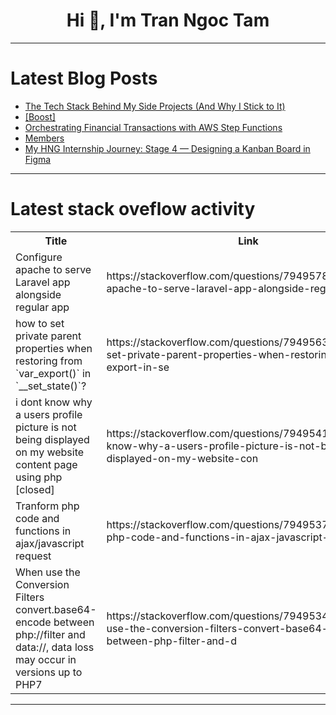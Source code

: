 <h1 align="center">Hi 👋, I'm Tran Ngoc Tam</h1>

---

# Latest Blog Posts 
<!-- BLOG-POST-LIST:START -->
- [The Tech Stack Behind My Side Projects &lpar;And Why I Stick to It&rpar;](https://dev.to/geiger01/the-tech-stack-behind-my-side-projects-and-why-i-stick-to-it-2bh9)
- [[Boost]](https://dev.to/manojlingala/-3a0g)
- [Orchestrating Financial Transactions with AWS Step Functions](https://dev.to/aws-builders/orchestrating-financial-transactions-with-aws-step-functions-3ilk)
- [Members](https://dev.to/firdavs_mukhsimov_9f62550/members-4nng)
- [My HNG Internship Journey: Stage 4 — Designing a Kanban Board in Figma](https://dev.to/toptech5419/my-hng-internship-journey-stage-4-designing-a-kanban-board-in-figma-3eaa)
<!-- BLOG-POST-LIST:END -->

---

# Latest stack oveflow activity
<table>
  <tr><th>Title</th><th>Link</th></tr>
  <!-- STACKOVERFLOW:START --><tr><td>Configure apache to serve Laravel app alongside regular app</td><td>https://stackoverflow.com/questions/79495789/configure-apache-to-serve-laravel-app-alongside-regular-app</td></tr><tr><td>how to set private parent properties when restoring from `var_export&lpar;&rpar;` in `__set_state&lpar;&rpar;`?</td><td>https://stackoverflow.com/questions/79495632/how-to-set-private-parent-properties-when-restoring-from-var-export-in-se</td></tr><tr><td>i dont know why a users profile picture is not being displayed on my website content page using php [closed]</td><td>https://stackoverflow.com/questions/79495416/i-dont-know-why-a-users-profile-picture-is-not-being-displayed-on-my-website-con</td></tr><tr><td>Tranform php code and functions in ajax/javascript request</td><td>https://stackoverflow.com/questions/79495378/tranform-php-code-and-functions-in-ajax-javascript-request</td></tr><tr><td>When use the Conversion Filters convert.base64-encode between php://filter and data://, data loss may occur in versions up to PHP7</td><td>https://stackoverflow.com/questions/79495340/when-use-the-conversion-filters-convert-base64-encode-between-php-filter-and-d</td></tr><!-- STACKOVERFLOW:END -->
</table>

---


